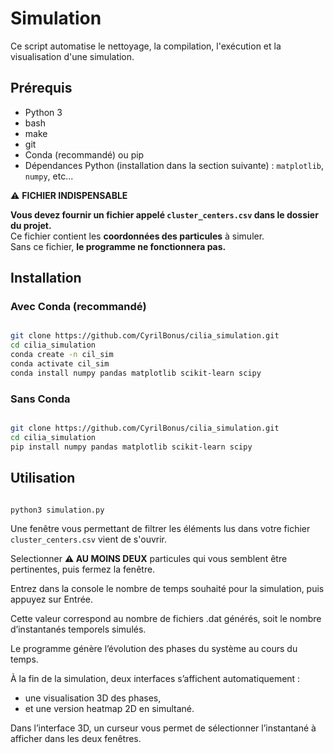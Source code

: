 # Simulation

Ce script automatise le nettoyage, la compilation, l'exécution et la visualisation d'une simulation.

## Prérequis

- Python 3  
- bash  
- make
- git
- Conda (recommandé) ou pip  
- Dépendances Python (installation dans la section suivante) : `matplotlib`, `numpy`, etc...

⚠️ **FICHIER INDISPENSABLE**

**Vous devez fournir un fichier appelé `cluster_centers.csv` dans le dossier du projet.**  
Ce fichier contient les **coordonnées des particules** à simuler.  
Sans ce fichier, **le programme ne fonctionnera pas.**

## Installation

### Avec Conda (recommandé)

```bash

git clone https://github.com/CyrilBonus/cilia_simulation.git
cd cilia_simulation
conda create -n cil_sim
conda activate cil_sim
conda install numpy pandas matplotlib scikit-learn scipy
```

### Sans Conda

```bash

git clone https://github.com/CyrilBonus/cilia_simulation.git
cd cilia_simulation
pip install numpy pandas matplotlib scikit-learn scipy
```


## Utilisation

```bash

python3 simulation.py

```

Une fenêtre vous permettant de filtrer les éléments lus dans votre fichier `cluster_centers.csv` vient de s'ouvrir.

Selectionner **⚠️ AU MOINS DEUX** particules qui vous semblent être pertinentes, puis fermez la fenêtre.

Entrez dans la console le nombre de temps souhaité pour la simulation, puis appuyez sur Entrée.

Cette valeur correspond au nombre de fichiers .dat générés, soit le nombre d’instantanés temporels simulés.

Le programme génère l’évolution des phases du système au cours du temps.

À la fin de la simulation, deux interfaces s’affichent automatiquement :

 - une visualisation 3D des phases,
 - et une version heatmap 2D en simultané.

Dans l’interface 3D, un curseur vous permet de sélectionner l’instantané à afficher dans les deux fenêtres.

